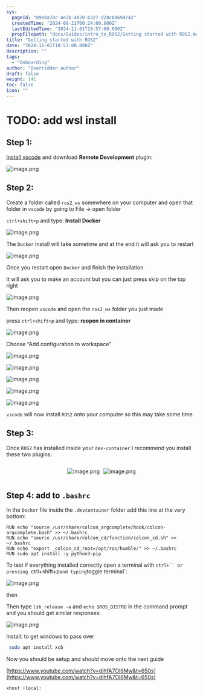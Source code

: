 ```yaml
---
sys:
  pageId: "89e0a78c-4e2b-4070-b327-d28cb0694742"
  createdTime: "2024-08-21T00:24:00.000Z"
  lastEditedTime: "2024-11-01T18:57:00.000Z"
  propFilepath: "docs/Guides/intro_to_ROS2/Getting started with ROS2.md"
title: "Getting started with ROS2"
date: "2024-11-01T18:57:00.000Z"
description: ""
tags:
  - "Onboarding"
author: "Overridden author"
draft: false
weight: 141
toc: false
icon: ""
---
```


# TODO: add wsl install

## Step 1:

[Install vscode](https://code.visualstudio.com/download) and download **Remote Development** plugin:

![image.png](https://prod-files-secure.s3.us-west-2.amazonaws.com/d518164a-d88e-44d1-a4ee-3adb3bd8bce0/efb52993-1881-4a40-b95e-6f020334f022/image.png?X-Amz-Algorithm=AWS4-HMAC-SHA256&X-Amz-Content-Sha256=UNSIGNED-PAYLOAD&X-Amz-Credential=ASIAZI2LB46637YB7H47%2F20250418%2Fus-west-2%2Fs3%2Faws4_request&X-Amz-Date=20250418T100846Z&X-Amz-Expires=3600&X-Amz-Security-Token=IQoJb3JpZ2luX2VjEOn%2F%2F%2F%2F%2F%2F%2F%2F%2F%2FwEaCXVzLXdlc3QtMiJHMEUCIFGBdEjfTjFZ8HSbU43ssj8Xd18i%2B94k90P2TC8JMYZrAiEA5nrohxDcP%2FhSiV5ILSS2plGykQoqtjzC0AWkRbGQPqUq%2FwMIchAAGgw2Mzc0MjMxODM4MDUiDMucOeo4rcESxCYbEyrcAxYl8cmGi%2BA6gs9BgFqn0HzMBrlrq90fVERrAlE6yKQgGvG9jETQh6mNwsONV2u0YVHWrQHwcZUwQ%2Fi8tSMypGLPEi3MB1f2icMPg%2BMlhs8SwApsgCtw%2BA2HRlxmcKoE3PigBGR1wzZEnRmSCzIVS%2FF2%2FQvYUSbBQP7Io52T9rPm%2BSyivCA03PmswmukzX1wbHZxBsXdfc9c7oZBK736Lw%2B%2FC1Fg8mPmp1G5YkvUuBBfWhCBeBrXdUOWR4KpnViBLhWWCzTQuBz3VLUo8exBdRLX5wG4Ct6Ygyul9AH%2FAhw67uNBRMANu8XqamXCHEUWFai13BiswX%2B5SIErRSiVpbZDJmdWl7wDa4SyQYhIiNtyAtv93kDbFn4SOttIV5s4l1lUD70C0SeOQo4ShxnpzAKc5sPvQ91Z1a2%2Bm33P79tPEhK2cCdD%2BqtwA%2BpmNyRGmmHdKWqhWQnwCiaLdtOPiFIWrOSvwwuu1n2yOG7fOxia%2F65uo919JS0%2B38g8y7ZTlyYYWnh%2B1Q0%2BG0Q%2BaUO%2BeC5ACCLBy%2FMRoubtDtBfIZ5P3OkauQmzoKDthhs1H5%2BAdIbQe42RTQZ0LFcjLn82GbV%2Bcy5eFVfTUK7%2B31Ku%2BgXjO%2FC2GfRWcYUBkC8XMIutiMAGOqUB1FQxHD35kJFvSjlrp1lcfyRZt0lReaG04By27EonH5XfEhiEdriTxSbWzMEok7FpQ08s2FWebCfMnkWPzmrXOmVlaIVz51M9dhaJsiJGG0ANveqqbPw3a3nLO7gXeJVFFdamoFHcFg5z55XneKKB5ZIY35s6UmoLO0xeOF1WZT18qBES%2Bmh20QBph0qXeM%2BBL6oZamaaOyVIKYjoaDUzFqSydK9N&X-Amz-Signature=98dd11335ca11cda48819d96fac67cdcc5d6151c053acd9026cf9c07f90a50ae&X-Amz-SignedHeaders=host&x-id=GetObject)

## Step 2:

Create a folder called `ros2_ws` somewhere on your computer and open that folder in `vscode` by going to File → open folder 

`ctrl+shift+p` and type: **Install Docker**

![image.png](https://prod-files-secure.s3.us-west-2.amazonaws.com/d518164a-d88e-44d1-a4ee-3adb3bd8bce0/2269dc0e-1cd5-47ff-bceb-c04ad9b2eab0/image.png?X-Amz-Algorithm=AWS4-HMAC-SHA256&X-Amz-Content-Sha256=UNSIGNED-PAYLOAD&X-Amz-Credential=ASIAZI2LB46637YB7H47%2F20250418%2Fus-west-2%2Fs3%2Faws4_request&X-Amz-Date=20250418T100846Z&X-Amz-Expires=3600&X-Amz-Security-Token=IQoJb3JpZ2luX2VjEOn%2F%2F%2F%2F%2F%2F%2F%2F%2F%2FwEaCXVzLXdlc3QtMiJHMEUCIFGBdEjfTjFZ8HSbU43ssj8Xd18i%2B94k90P2TC8JMYZrAiEA5nrohxDcP%2FhSiV5ILSS2plGykQoqtjzC0AWkRbGQPqUq%2FwMIchAAGgw2Mzc0MjMxODM4MDUiDMucOeo4rcESxCYbEyrcAxYl8cmGi%2BA6gs9BgFqn0HzMBrlrq90fVERrAlE6yKQgGvG9jETQh6mNwsONV2u0YVHWrQHwcZUwQ%2Fi8tSMypGLPEi3MB1f2icMPg%2BMlhs8SwApsgCtw%2BA2HRlxmcKoE3PigBGR1wzZEnRmSCzIVS%2FF2%2FQvYUSbBQP7Io52T9rPm%2BSyivCA03PmswmukzX1wbHZxBsXdfc9c7oZBK736Lw%2B%2FC1Fg8mPmp1G5YkvUuBBfWhCBeBrXdUOWR4KpnViBLhWWCzTQuBz3VLUo8exBdRLX5wG4Ct6Ygyul9AH%2FAhw67uNBRMANu8XqamXCHEUWFai13BiswX%2B5SIErRSiVpbZDJmdWl7wDa4SyQYhIiNtyAtv93kDbFn4SOttIV5s4l1lUD70C0SeOQo4ShxnpzAKc5sPvQ91Z1a2%2Bm33P79tPEhK2cCdD%2BqtwA%2BpmNyRGmmHdKWqhWQnwCiaLdtOPiFIWrOSvwwuu1n2yOG7fOxia%2F65uo919JS0%2B38g8y7ZTlyYYWnh%2B1Q0%2BG0Q%2BaUO%2BeC5ACCLBy%2FMRoubtDtBfIZ5P3OkauQmzoKDthhs1H5%2BAdIbQe42RTQZ0LFcjLn82GbV%2Bcy5eFVfTUK7%2B31Ku%2BgXjO%2FC2GfRWcYUBkC8XMIutiMAGOqUB1FQxHD35kJFvSjlrp1lcfyRZt0lReaG04By27EonH5XfEhiEdriTxSbWzMEok7FpQ08s2FWebCfMnkWPzmrXOmVlaIVz51M9dhaJsiJGG0ANveqqbPw3a3nLO7gXeJVFFdamoFHcFg5z55XneKKB5ZIY35s6UmoLO0xeOF1WZT18qBES%2Bmh20QBph0qXeM%2BBL6oZamaaOyVIKYjoaDUzFqSydK9N&X-Amz-Signature=7e79bda0f42a587c4bb7ef5d2dcf837911e0be28d1696aeb6a91588f89335ce2&X-Amz-SignedHeaders=host&x-id=GetObject)

The `Docker` install will take sometime and at the end it will ask you to restart

![image.png](https://prod-files-secure.s3.us-west-2.amazonaws.com/d518164a-d88e-44d1-a4ee-3adb3bd8bce0/ed233f78-be33-4b1f-b89c-9c346c0e961e/image.png?X-Amz-Algorithm=AWS4-HMAC-SHA256&X-Amz-Content-Sha256=UNSIGNED-PAYLOAD&X-Amz-Credential=ASIAZI2LB46637YB7H47%2F20250418%2Fus-west-2%2Fs3%2Faws4_request&X-Amz-Date=20250418T100846Z&X-Amz-Expires=3600&X-Amz-Security-Token=IQoJb3JpZ2luX2VjEOn%2F%2F%2F%2F%2F%2F%2F%2F%2F%2FwEaCXVzLXdlc3QtMiJHMEUCIFGBdEjfTjFZ8HSbU43ssj8Xd18i%2B94k90P2TC8JMYZrAiEA5nrohxDcP%2FhSiV5ILSS2plGykQoqtjzC0AWkRbGQPqUq%2FwMIchAAGgw2Mzc0MjMxODM4MDUiDMucOeo4rcESxCYbEyrcAxYl8cmGi%2BA6gs9BgFqn0HzMBrlrq90fVERrAlE6yKQgGvG9jETQh6mNwsONV2u0YVHWrQHwcZUwQ%2Fi8tSMypGLPEi3MB1f2icMPg%2BMlhs8SwApsgCtw%2BA2HRlxmcKoE3PigBGR1wzZEnRmSCzIVS%2FF2%2FQvYUSbBQP7Io52T9rPm%2BSyivCA03PmswmukzX1wbHZxBsXdfc9c7oZBK736Lw%2B%2FC1Fg8mPmp1G5YkvUuBBfWhCBeBrXdUOWR4KpnViBLhWWCzTQuBz3VLUo8exBdRLX5wG4Ct6Ygyul9AH%2FAhw67uNBRMANu8XqamXCHEUWFai13BiswX%2B5SIErRSiVpbZDJmdWl7wDa4SyQYhIiNtyAtv93kDbFn4SOttIV5s4l1lUD70C0SeOQo4ShxnpzAKc5sPvQ91Z1a2%2Bm33P79tPEhK2cCdD%2BqtwA%2BpmNyRGmmHdKWqhWQnwCiaLdtOPiFIWrOSvwwuu1n2yOG7fOxia%2F65uo919JS0%2B38g8y7ZTlyYYWnh%2B1Q0%2BG0Q%2BaUO%2BeC5ACCLBy%2FMRoubtDtBfIZ5P3OkauQmzoKDthhs1H5%2BAdIbQe42RTQZ0LFcjLn82GbV%2Bcy5eFVfTUK7%2B31Ku%2BgXjO%2FC2GfRWcYUBkC8XMIutiMAGOqUB1FQxHD35kJFvSjlrp1lcfyRZt0lReaG04By27EonH5XfEhiEdriTxSbWzMEok7FpQ08s2FWebCfMnkWPzmrXOmVlaIVz51M9dhaJsiJGG0ANveqqbPw3a3nLO7gXeJVFFdamoFHcFg5z55XneKKB5ZIY35s6UmoLO0xeOF1WZT18qBES%2Bmh20QBph0qXeM%2BBL6oZamaaOyVIKYjoaDUzFqSydK9N&X-Amz-Signature=9d858296f245ff93fffaf40027ffba3eca621f87765b3720f7e3ceeb15d2e5ca&X-Amz-SignedHeaders=host&x-id=GetObject)

Once you restart open `Docker` and finish the installation

It will ask you to make an account but you can just press skip on the top right

![image.png](https://prod-files-secure.s3.us-west-2.amazonaws.com/d518164a-d88e-44d1-a4ee-3adb3bd8bce0/21010ad9-1659-4fd9-9f59-9932a09b2a3d/image.png?X-Amz-Algorithm=AWS4-HMAC-SHA256&X-Amz-Content-Sha256=UNSIGNED-PAYLOAD&X-Amz-Credential=ASIAZI2LB46637YB7H47%2F20250418%2Fus-west-2%2Fs3%2Faws4_request&X-Amz-Date=20250418T100846Z&X-Amz-Expires=3600&X-Amz-Security-Token=IQoJb3JpZ2luX2VjEOn%2F%2F%2F%2F%2F%2F%2F%2F%2F%2FwEaCXVzLXdlc3QtMiJHMEUCIFGBdEjfTjFZ8HSbU43ssj8Xd18i%2B94k90P2TC8JMYZrAiEA5nrohxDcP%2FhSiV5ILSS2plGykQoqtjzC0AWkRbGQPqUq%2FwMIchAAGgw2Mzc0MjMxODM4MDUiDMucOeo4rcESxCYbEyrcAxYl8cmGi%2BA6gs9BgFqn0HzMBrlrq90fVERrAlE6yKQgGvG9jETQh6mNwsONV2u0YVHWrQHwcZUwQ%2Fi8tSMypGLPEi3MB1f2icMPg%2BMlhs8SwApsgCtw%2BA2HRlxmcKoE3PigBGR1wzZEnRmSCzIVS%2FF2%2FQvYUSbBQP7Io52T9rPm%2BSyivCA03PmswmukzX1wbHZxBsXdfc9c7oZBK736Lw%2B%2FC1Fg8mPmp1G5YkvUuBBfWhCBeBrXdUOWR4KpnViBLhWWCzTQuBz3VLUo8exBdRLX5wG4Ct6Ygyul9AH%2FAhw67uNBRMANu8XqamXCHEUWFai13BiswX%2B5SIErRSiVpbZDJmdWl7wDa4SyQYhIiNtyAtv93kDbFn4SOttIV5s4l1lUD70C0SeOQo4ShxnpzAKc5sPvQ91Z1a2%2Bm33P79tPEhK2cCdD%2BqtwA%2BpmNyRGmmHdKWqhWQnwCiaLdtOPiFIWrOSvwwuu1n2yOG7fOxia%2F65uo919JS0%2B38g8y7ZTlyYYWnh%2B1Q0%2BG0Q%2BaUO%2BeC5ACCLBy%2FMRoubtDtBfIZ5P3OkauQmzoKDthhs1H5%2BAdIbQe42RTQZ0LFcjLn82GbV%2Bcy5eFVfTUK7%2B31Ku%2BgXjO%2FC2GfRWcYUBkC8XMIutiMAGOqUB1FQxHD35kJFvSjlrp1lcfyRZt0lReaG04By27EonH5XfEhiEdriTxSbWzMEok7FpQ08s2FWebCfMnkWPzmrXOmVlaIVz51M9dhaJsiJGG0ANveqqbPw3a3nLO7gXeJVFFdamoFHcFg5z55XneKKB5ZIY35s6UmoLO0xeOF1WZT18qBES%2Bmh20QBph0qXeM%2BBL6oZamaaOyVIKYjoaDUzFqSydK9N&X-Amz-Signature=8e684e45034c8fc2537652e824945eb9a6634ac677af69af6bcc0af755439a36&X-Amz-SignedHeaders=host&x-id=GetObject)

Then reopen `vscode` and open the `ros2_ws` folder you just made

press `ctrl+shift+p` and type: **reopen in container**

![image.png](https://prod-files-secure.s3.us-west-2.amazonaws.com/d518164a-d88e-44d1-a4ee-3adb3bd8bce0/4e93b8c2-41ad-488c-8095-c74205196118/image.png?X-Amz-Algorithm=AWS4-HMAC-SHA256&X-Amz-Content-Sha256=UNSIGNED-PAYLOAD&X-Amz-Credential=ASIAZI2LB46637YB7H47%2F20250418%2Fus-west-2%2Fs3%2Faws4_request&X-Amz-Date=20250418T100846Z&X-Amz-Expires=3600&X-Amz-Security-Token=IQoJb3JpZ2luX2VjEOn%2F%2F%2F%2F%2F%2F%2F%2F%2F%2FwEaCXVzLXdlc3QtMiJHMEUCIFGBdEjfTjFZ8HSbU43ssj8Xd18i%2B94k90P2TC8JMYZrAiEA5nrohxDcP%2FhSiV5ILSS2plGykQoqtjzC0AWkRbGQPqUq%2FwMIchAAGgw2Mzc0MjMxODM4MDUiDMucOeo4rcESxCYbEyrcAxYl8cmGi%2BA6gs9BgFqn0HzMBrlrq90fVERrAlE6yKQgGvG9jETQh6mNwsONV2u0YVHWrQHwcZUwQ%2Fi8tSMypGLPEi3MB1f2icMPg%2BMlhs8SwApsgCtw%2BA2HRlxmcKoE3PigBGR1wzZEnRmSCzIVS%2FF2%2FQvYUSbBQP7Io52T9rPm%2BSyivCA03PmswmukzX1wbHZxBsXdfc9c7oZBK736Lw%2B%2FC1Fg8mPmp1G5YkvUuBBfWhCBeBrXdUOWR4KpnViBLhWWCzTQuBz3VLUo8exBdRLX5wG4Ct6Ygyul9AH%2FAhw67uNBRMANu8XqamXCHEUWFai13BiswX%2B5SIErRSiVpbZDJmdWl7wDa4SyQYhIiNtyAtv93kDbFn4SOttIV5s4l1lUD70C0SeOQo4ShxnpzAKc5sPvQ91Z1a2%2Bm33P79tPEhK2cCdD%2BqtwA%2BpmNyRGmmHdKWqhWQnwCiaLdtOPiFIWrOSvwwuu1n2yOG7fOxia%2F65uo919JS0%2B38g8y7ZTlyYYWnh%2B1Q0%2BG0Q%2BaUO%2BeC5ACCLBy%2FMRoubtDtBfIZ5P3OkauQmzoKDthhs1H5%2BAdIbQe42RTQZ0LFcjLn82GbV%2Bcy5eFVfTUK7%2B31Ku%2BgXjO%2FC2GfRWcYUBkC8XMIutiMAGOqUB1FQxHD35kJFvSjlrp1lcfyRZt0lReaG04By27EonH5XfEhiEdriTxSbWzMEok7FpQ08s2FWebCfMnkWPzmrXOmVlaIVz51M9dhaJsiJGG0ANveqqbPw3a3nLO7gXeJVFFdamoFHcFg5z55XneKKB5ZIY35s6UmoLO0xeOF1WZT18qBES%2Bmh20QBph0qXeM%2BBL6oZamaaOyVIKYjoaDUzFqSydK9N&X-Amz-Signature=fc3558533771de815e59fbfd306915e20ca88999c6e5687bfd803da718d1fdd8&X-Amz-SignedHeaders=host&x-id=GetObject)

Choose “Add configuration to workspace”

![image.png](https://prod-files-secure.s3.us-west-2.amazonaws.com/d518164a-d88e-44d1-a4ee-3adb3bd8bce0/9560b282-5060-4989-ba37-97e7b2c22476/image.png?X-Amz-Algorithm=AWS4-HMAC-SHA256&X-Amz-Content-Sha256=UNSIGNED-PAYLOAD&X-Amz-Credential=ASIAZI2LB46637YB7H47%2F20250418%2Fus-west-2%2Fs3%2Faws4_request&X-Amz-Date=20250418T100846Z&X-Amz-Expires=3600&X-Amz-Security-Token=IQoJb3JpZ2luX2VjEOn%2F%2F%2F%2F%2F%2F%2F%2F%2F%2FwEaCXVzLXdlc3QtMiJHMEUCIFGBdEjfTjFZ8HSbU43ssj8Xd18i%2B94k90P2TC8JMYZrAiEA5nrohxDcP%2FhSiV5ILSS2plGykQoqtjzC0AWkRbGQPqUq%2FwMIchAAGgw2Mzc0MjMxODM4MDUiDMucOeo4rcESxCYbEyrcAxYl8cmGi%2BA6gs9BgFqn0HzMBrlrq90fVERrAlE6yKQgGvG9jETQh6mNwsONV2u0YVHWrQHwcZUwQ%2Fi8tSMypGLPEi3MB1f2icMPg%2BMlhs8SwApsgCtw%2BA2HRlxmcKoE3PigBGR1wzZEnRmSCzIVS%2FF2%2FQvYUSbBQP7Io52T9rPm%2BSyivCA03PmswmukzX1wbHZxBsXdfc9c7oZBK736Lw%2B%2FC1Fg8mPmp1G5YkvUuBBfWhCBeBrXdUOWR4KpnViBLhWWCzTQuBz3VLUo8exBdRLX5wG4Ct6Ygyul9AH%2FAhw67uNBRMANu8XqamXCHEUWFai13BiswX%2B5SIErRSiVpbZDJmdWl7wDa4SyQYhIiNtyAtv93kDbFn4SOttIV5s4l1lUD70C0SeOQo4ShxnpzAKc5sPvQ91Z1a2%2Bm33P79tPEhK2cCdD%2BqtwA%2BpmNyRGmmHdKWqhWQnwCiaLdtOPiFIWrOSvwwuu1n2yOG7fOxia%2F65uo919JS0%2B38g8y7ZTlyYYWnh%2B1Q0%2BG0Q%2BaUO%2BeC5ACCLBy%2FMRoubtDtBfIZ5P3OkauQmzoKDthhs1H5%2BAdIbQe42RTQZ0LFcjLn82GbV%2Bcy5eFVfTUK7%2B31Ku%2BgXjO%2FC2GfRWcYUBkC8XMIutiMAGOqUB1FQxHD35kJFvSjlrp1lcfyRZt0lReaG04By27EonH5XfEhiEdriTxSbWzMEok7FpQ08s2FWebCfMnkWPzmrXOmVlaIVz51M9dhaJsiJGG0ANveqqbPw3a3nLO7gXeJVFFdamoFHcFg5z55XneKKB5ZIY35s6UmoLO0xeOF1WZT18qBES%2Bmh20QBph0qXeM%2BBL6oZamaaOyVIKYjoaDUzFqSydK9N&X-Amz-Signature=7168033e9742c68e0f14a192991a9879e4d126e4931cd30961a12af7492811f0&X-Amz-SignedHeaders=host&x-id=GetObject)

![image.png](https://prod-files-secure.s3.us-west-2.amazonaws.com/d518164a-d88e-44d1-a4ee-3adb3bd8bce0/2ee63f81-886b-48e8-a553-dc6e5eac99e4/image.png?X-Amz-Algorithm=AWS4-HMAC-SHA256&X-Amz-Content-Sha256=UNSIGNED-PAYLOAD&X-Amz-Credential=ASIAZI2LB46637YB7H47%2F20250418%2Fus-west-2%2Fs3%2Faws4_request&X-Amz-Date=20250418T100846Z&X-Amz-Expires=3600&X-Amz-Security-Token=IQoJb3JpZ2luX2VjEOn%2F%2F%2F%2F%2F%2F%2F%2F%2F%2FwEaCXVzLXdlc3QtMiJHMEUCIFGBdEjfTjFZ8HSbU43ssj8Xd18i%2B94k90P2TC8JMYZrAiEA5nrohxDcP%2FhSiV5ILSS2plGykQoqtjzC0AWkRbGQPqUq%2FwMIchAAGgw2Mzc0MjMxODM4MDUiDMucOeo4rcESxCYbEyrcAxYl8cmGi%2BA6gs9BgFqn0HzMBrlrq90fVERrAlE6yKQgGvG9jETQh6mNwsONV2u0YVHWrQHwcZUwQ%2Fi8tSMypGLPEi3MB1f2icMPg%2BMlhs8SwApsgCtw%2BA2HRlxmcKoE3PigBGR1wzZEnRmSCzIVS%2FF2%2FQvYUSbBQP7Io52T9rPm%2BSyivCA03PmswmukzX1wbHZxBsXdfc9c7oZBK736Lw%2B%2FC1Fg8mPmp1G5YkvUuBBfWhCBeBrXdUOWR4KpnViBLhWWCzTQuBz3VLUo8exBdRLX5wG4Ct6Ygyul9AH%2FAhw67uNBRMANu8XqamXCHEUWFai13BiswX%2B5SIErRSiVpbZDJmdWl7wDa4SyQYhIiNtyAtv93kDbFn4SOttIV5s4l1lUD70C0SeOQo4ShxnpzAKc5sPvQ91Z1a2%2Bm33P79tPEhK2cCdD%2BqtwA%2BpmNyRGmmHdKWqhWQnwCiaLdtOPiFIWrOSvwwuu1n2yOG7fOxia%2F65uo919JS0%2B38g8y7ZTlyYYWnh%2B1Q0%2BG0Q%2BaUO%2BeC5ACCLBy%2FMRoubtDtBfIZ5P3OkauQmzoKDthhs1H5%2BAdIbQe42RTQZ0LFcjLn82GbV%2Bcy5eFVfTUK7%2B31Ku%2BgXjO%2FC2GfRWcYUBkC8XMIutiMAGOqUB1FQxHD35kJFvSjlrp1lcfyRZt0lReaG04By27EonH5XfEhiEdriTxSbWzMEok7FpQ08s2FWebCfMnkWPzmrXOmVlaIVz51M9dhaJsiJGG0ANveqqbPw3a3nLO7gXeJVFFdamoFHcFg5z55XneKKB5ZIY35s6UmoLO0xeOF1WZT18qBES%2Bmh20QBph0qXeM%2BBL6oZamaaOyVIKYjoaDUzFqSydK9N&X-Amz-Signature=564306e1529084b539559bb87e67c8617dcd2115c9ff07cd8f23020dd8324d65&X-Amz-SignedHeaders=host&x-id=GetObject)

![image.png](https://prod-files-secure.s3.us-west-2.amazonaws.com/d518164a-d88e-44d1-a4ee-3adb3bd8bce0/ae1580b2-b048-407e-aed9-b584224a7a04/image.png?X-Amz-Algorithm=AWS4-HMAC-SHA256&X-Amz-Content-Sha256=UNSIGNED-PAYLOAD&X-Amz-Credential=ASIAZI2LB46637YB7H47%2F20250418%2Fus-west-2%2Fs3%2Faws4_request&X-Amz-Date=20250418T100846Z&X-Amz-Expires=3600&X-Amz-Security-Token=IQoJb3JpZ2luX2VjEOn%2F%2F%2F%2F%2F%2F%2F%2F%2F%2FwEaCXVzLXdlc3QtMiJHMEUCIFGBdEjfTjFZ8HSbU43ssj8Xd18i%2B94k90P2TC8JMYZrAiEA5nrohxDcP%2FhSiV5ILSS2plGykQoqtjzC0AWkRbGQPqUq%2FwMIchAAGgw2Mzc0MjMxODM4MDUiDMucOeo4rcESxCYbEyrcAxYl8cmGi%2BA6gs9BgFqn0HzMBrlrq90fVERrAlE6yKQgGvG9jETQh6mNwsONV2u0YVHWrQHwcZUwQ%2Fi8tSMypGLPEi3MB1f2icMPg%2BMlhs8SwApsgCtw%2BA2HRlxmcKoE3PigBGR1wzZEnRmSCzIVS%2FF2%2FQvYUSbBQP7Io52T9rPm%2BSyivCA03PmswmukzX1wbHZxBsXdfc9c7oZBK736Lw%2B%2FC1Fg8mPmp1G5YkvUuBBfWhCBeBrXdUOWR4KpnViBLhWWCzTQuBz3VLUo8exBdRLX5wG4Ct6Ygyul9AH%2FAhw67uNBRMANu8XqamXCHEUWFai13BiswX%2B5SIErRSiVpbZDJmdWl7wDa4SyQYhIiNtyAtv93kDbFn4SOttIV5s4l1lUD70C0SeOQo4ShxnpzAKc5sPvQ91Z1a2%2Bm33P79tPEhK2cCdD%2BqtwA%2BpmNyRGmmHdKWqhWQnwCiaLdtOPiFIWrOSvwwuu1n2yOG7fOxia%2F65uo919JS0%2B38g8y7ZTlyYYWnh%2B1Q0%2BG0Q%2BaUO%2BeC5ACCLBy%2FMRoubtDtBfIZ5P3OkauQmzoKDthhs1H5%2BAdIbQe42RTQZ0LFcjLn82GbV%2Bcy5eFVfTUK7%2B31Ku%2BgXjO%2FC2GfRWcYUBkC8XMIutiMAGOqUB1FQxHD35kJFvSjlrp1lcfyRZt0lReaG04By27EonH5XfEhiEdriTxSbWzMEok7FpQ08s2FWebCfMnkWPzmrXOmVlaIVz51M9dhaJsiJGG0ANveqqbPw3a3nLO7gXeJVFFdamoFHcFg5z55XneKKB5ZIY35s6UmoLO0xeOF1WZT18qBES%2Bmh20QBph0qXeM%2BBL6oZamaaOyVIKYjoaDUzFqSydK9N&X-Amz-Signature=99537e3888775b8bd2a7fa8441ae471d02f346f807d360f9a2afdc0b9b02e90e&X-Amz-SignedHeaders=host&x-id=GetObject)

![image.png](https://prod-files-secure.s3.us-west-2.amazonaws.com/d518164a-d88e-44d1-a4ee-3adb3bd8bce0/53255b28-f75e-430f-b9e3-c0ac8577e42b/image.png?X-Amz-Algorithm=AWS4-HMAC-SHA256&X-Amz-Content-Sha256=UNSIGNED-PAYLOAD&X-Amz-Credential=ASIAZI2LB46637YB7H47%2F20250418%2Fus-west-2%2Fs3%2Faws4_request&X-Amz-Date=20250418T100846Z&X-Amz-Expires=3600&X-Amz-Security-Token=IQoJb3JpZ2luX2VjEOn%2F%2F%2F%2F%2F%2F%2F%2F%2F%2FwEaCXVzLXdlc3QtMiJHMEUCIFGBdEjfTjFZ8HSbU43ssj8Xd18i%2B94k90P2TC8JMYZrAiEA5nrohxDcP%2FhSiV5ILSS2plGykQoqtjzC0AWkRbGQPqUq%2FwMIchAAGgw2Mzc0MjMxODM4MDUiDMucOeo4rcESxCYbEyrcAxYl8cmGi%2BA6gs9BgFqn0HzMBrlrq90fVERrAlE6yKQgGvG9jETQh6mNwsONV2u0YVHWrQHwcZUwQ%2Fi8tSMypGLPEi3MB1f2icMPg%2BMlhs8SwApsgCtw%2BA2HRlxmcKoE3PigBGR1wzZEnRmSCzIVS%2FF2%2FQvYUSbBQP7Io52T9rPm%2BSyivCA03PmswmukzX1wbHZxBsXdfc9c7oZBK736Lw%2B%2FC1Fg8mPmp1G5YkvUuBBfWhCBeBrXdUOWR4KpnViBLhWWCzTQuBz3VLUo8exBdRLX5wG4Ct6Ygyul9AH%2FAhw67uNBRMANu8XqamXCHEUWFai13BiswX%2B5SIErRSiVpbZDJmdWl7wDa4SyQYhIiNtyAtv93kDbFn4SOttIV5s4l1lUD70C0SeOQo4ShxnpzAKc5sPvQ91Z1a2%2Bm33P79tPEhK2cCdD%2BqtwA%2BpmNyRGmmHdKWqhWQnwCiaLdtOPiFIWrOSvwwuu1n2yOG7fOxia%2F65uo919JS0%2B38g8y7ZTlyYYWnh%2B1Q0%2BG0Q%2BaUO%2BeC5ACCLBy%2FMRoubtDtBfIZ5P3OkauQmzoKDthhs1H5%2BAdIbQe42RTQZ0LFcjLn82GbV%2Bcy5eFVfTUK7%2B31Ku%2BgXjO%2FC2GfRWcYUBkC8XMIutiMAGOqUB1FQxHD35kJFvSjlrp1lcfyRZt0lReaG04By27EonH5XfEhiEdriTxSbWzMEok7FpQ08s2FWebCfMnkWPzmrXOmVlaIVz51M9dhaJsiJGG0ANveqqbPw3a3nLO7gXeJVFFdamoFHcFg5z55XneKKB5ZIY35s6UmoLO0xeOF1WZT18qBES%2Bmh20QBph0qXeM%2BBL6oZamaaOyVIKYjoaDUzFqSydK9N&X-Amz-Signature=7f73a54f39486c9dad73b67dce12d472fe04a9a209cbfae140a25eee66146bb0&X-Amz-SignedHeaders=host&x-id=GetObject)

![image.png](https://prod-files-secure.s3.us-west-2.amazonaws.com/d518164a-d88e-44d1-a4ee-3adb3bd8bce0/7c562767-5af9-4ffb-97d1-327bcdf4ee00/image.png?X-Amz-Algorithm=AWS4-HMAC-SHA256&X-Amz-Content-Sha256=UNSIGNED-PAYLOAD&X-Amz-Credential=ASIAZI2LB46637YB7H47%2F20250418%2Fus-west-2%2Fs3%2Faws4_request&X-Amz-Date=20250418T100846Z&X-Amz-Expires=3600&X-Amz-Security-Token=IQoJb3JpZ2luX2VjEOn%2F%2F%2F%2F%2F%2F%2F%2F%2F%2FwEaCXVzLXdlc3QtMiJHMEUCIFGBdEjfTjFZ8HSbU43ssj8Xd18i%2B94k90P2TC8JMYZrAiEA5nrohxDcP%2FhSiV5ILSS2plGykQoqtjzC0AWkRbGQPqUq%2FwMIchAAGgw2Mzc0MjMxODM4MDUiDMucOeo4rcESxCYbEyrcAxYl8cmGi%2BA6gs9BgFqn0HzMBrlrq90fVERrAlE6yKQgGvG9jETQh6mNwsONV2u0YVHWrQHwcZUwQ%2Fi8tSMypGLPEi3MB1f2icMPg%2BMlhs8SwApsgCtw%2BA2HRlxmcKoE3PigBGR1wzZEnRmSCzIVS%2FF2%2FQvYUSbBQP7Io52T9rPm%2BSyivCA03PmswmukzX1wbHZxBsXdfc9c7oZBK736Lw%2B%2FC1Fg8mPmp1G5YkvUuBBfWhCBeBrXdUOWR4KpnViBLhWWCzTQuBz3VLUo8exBdRLX5wG4Ct6Ygyul9AH%2FAhw67uNBRMANu8XqamXCHEUWFai13BiswX%2B5SIErRSiVpbZDJmdWl7wDa4SyQYhIiNtyAtv93kDbFn4SOttIV5s4l1lUD70C0SeOQo4ShxnpzAKc5sPvQ91Z1a2%2Bm33P79tPEhK2cCdD%2BqtwA%2BpmNyRGmmHdKWqhWQnwCiaLdtOPiFIWrOSvwwuu1n2yOG7fOxia%2F65uo919JS0%2B38g8y7ZTlyYYWnh%2B1Q0%2BG0Q%2BaUO%2BeC5ACCLBy%2FMRoubtDtBfIZ5P3OkauQmzoKDthhs1H5%2BAdIbQe42RTQZ0LFcjLn82GbV%2Bcy5eFVfTUK7%2B31Ku%2BgXjO%2FC2GfRWcYUBkC8XMIutiMAGOqUB1FQxHD35kJFvSjlrp1lcfyRZt0lReaG04By27EonH5XfEhiEdriTxSbWzMEok7FpQ08s2FWebCfMnkWPzmrXOmVlaIVz51M9dhaJsiJGG0ANveqqbPw3a3nLO7gXeJVFFdamoFHcFg5z55XneKKB5ZIY35s6UmoLO0xeOF1WZT18qBES%2Bmh20QBph0qXeM%2BBL6oZamaaOyVIKYjoaDUzFqSydK9N&X-Amz-Signature=35d718f94821398a2054c809e347d233f7cd81c2f243190290f1d0b819220e9f&X-Amz-SignedHeaders=host&x-id=GetObject)

`vscode` will now install `ROS2` onto your computer so this may take some time.

## Step 3:

Once `ROS2` has installed inside your `dev-container` I recommend you install these two plugins:

<div style="display: flex;flex-direction: row; column-gap:10px; max-width: 630px;justify-content: center;">
<div>

![image.png](https://prod-files-secure.s3.us-west-2.amazonaws.com/d518164a-d88e-44d1-a4ee-3adb3bd8bce0/3fc3d550-5a54-4ba1-ba6b-faa01cdb7369/image.png?X-Amz-Algorithm=AWS4-HMAC-SHA256&X-Amz-Content-Sha256=UNSIGNED-PAYLOAD&X-Amz-Credential=ASIAZI2LB466TEGLCURI%2F20250418%2Fus-west-2%2Fs3%2Faws4_request&X-Amz-Date=20250418T100851Z&X-Amz-Expires=3600&X-Amz-Security-Token=IQoJb3JpZ2luX2VjEOn%2F%2F%2F%2F%2F%2F%2F%2F%2F%2FwEaCXVzLXdlc3QtMiJHMEUCIQC%2BY%2FqQ4cqVpKh2uHN%2FANsnpY0qYyUdoVPhMVGduwInEgIgI8iaATwokeHxOYqAnrilo3mgcHoDM4re9QKiP3UPKXMq%2FwMIchAAGgw2Mzc0MjMxODM4MDUiDLdE%2FOjyJq5ZJ3SSXircA45l8z6D0%2F%2BNTuULJMwibcCIiRnUA8t3%2BrTNzxjVTL3cOjXySMvsfgjGcu7Hjk1pvguv1WNcaeho1rapP%2F4Dsf8BwItVGCDJjgOCmaDQ31vLWxm%2BNxIXYFk2nIKKy0QlF00iQayZWU1s%2FZeClvF%2BnCBcNHS2ux4p1Lyl9CeGqh0j%2BH4cH%2BKvzybEDAJ0uRpN7Ig%2F8hd9heKRMQFFxKG0oZw3xbi5AgE1qGu8yWpZdrqXBOIrOxnqa2WHXDmqbpV%2FqNFEVuTOxY3TiOoAcxbDz8XUXKVMRf94n8gTjNjt4SV40t%2Bga1auIEjQ%2FVM%2BQFh9FZQDgBcTBZkjFEpjmEeNMgvdHbaBboyG5SsZdexD7lUU0m7Z0R%2BBaCAxm93u7uoETEqfdb6OTsWG%2Bo6G5m1SBbxWeaRVWnrhviar9VzQ0UMiOlyL4728LMJYgDd7ECl%2B5bChcwBLP5AcJ0pH2p58XX5vEk%2FQ4x5dPrynPuVjynP08J%2BM%2BuSjARxuJy7u72%2FzSHBaUjjodl9n2crdbOGHJoP%2F6qIsQZkHFqLUIV821CBzVvWM7JMnoddgecGygQi8XLWDJLvn%2B%2Fy6knq2lb5mdwnhTmtbjKcs38eTwnjWl5esdBBgaGZYx%2BUwvljWMO6siMAGOqUBC4%2FnA6Qr41wjKDuKpKX288sFVre7XCDK1lOKghnJgUq%2BWgPd8Mnz99oEljsE6On%2F%2FgBSGYb%2Fl3i24SW5SeXPQxzrcppms7MZ0thDRdILK0QaTiZ962255ar0P3BXhwzejGnNUo%2FFf51yfYBj4CTb3VwQxZIX3DVzC2V8M50arjpfBJI6RTNcDqq2VFLT16zM1xCd8YGt6Bgs8%2FQSCQU0BlNA%2BElY&X-Amz-Signature=6fd6a77967942e899381141e9e343bc10c5099c9f83414d48f0f1c7d8b3566a5&X-Amz-SignedHeaders=host&x-id=GetObject)

</div>
<div>

![image.png](https://prod-files-secure.s3.us-west-2.amazonaws.com/d518164a-d88e-44d1-a4ee-3adb3bd8bce0/d994cc66-13c2-4093-a5a3-f84cf4601a82/image.png?X-Amz-Algorithm=AWS4-HMAC-SHA256&X-Amz-Content-Sha256=UNSIGNED-PAYLOAD&X-Amz-Credential=ASIAZI2LB4663CNHQBER%2F20250418%2Fus-west-2%2Fs3%2Faws4_request&X-Amz-Date=20250418T100854Z&X-Amz-Expires=3600&X-Amz-Security-Token=IQoJb3JpZ2luX2VjEOn%2F%2F%2F%2F%2F%2F%2F%2F%2F%2FwEaCXVzLXdlc3QtMiJGMEQCIEqMMW1392mw7VhbHhNxd6anZ7Mwltx9VHYjEAi0xkLUAiAF6Onoqw2gxWiWFEBMp551KDbtRamL%2FKOs4fCr9Us%2BVSr%2FAwhyEAAaDDYzNzQyMzE4MzgwNSIMslGC3uvzvo%2Fn7nZQKtwDmDBKs4kFJga2rfMNWh%2BnPHLtnRurmUNITQKM3eRI5rKhnHbdkgp1OZPnrm03fyarfTsT4fzPlEq6Pt7h7SUSBoy66bGqdDYdq0ssSXM%2F31rU8ZRIcOBbNyuzJ%2FZjKIvOYfqhJRu7X4j3JggkhdRkOoYt97c4qCaD%2Bw2RGxYH0sp9n0puBF7kTMyCv0Z1%2FdyjJ8XugwP%2F2DzGG71xjHq7oNqrMNCbKKq8wqMJ5MqwJjmkFhtt8PZZCsaUL%2B8rMySIPKEcQMXhrGq%2FjmR6mxOAXY9UgLkcrw5PZG%2FCKPPYoiv6t5%2FYpDc47lWe7XtYOOGEgJ1VWDxopJeUmD%2F0Fu3sqntXBdSiafzhOzHHrFjdU2pJlmTmbFOuEGwNGb4UqAh%2BoqmMJLmSoFUnp4mZ0sP8ZqEVz953u%2B6JDVDihnZhvruLCHXkpZNwdMxUThxLViYnkfoTXekMj%2Badwfyl0o4hAYE32WWzHVEpsTwnXElQpoVqt6J3%2BCr9KVTqWglxq0sfb1c1kWqMYMO4vDuK%2BAaMMCoD1eQQeCUUOJ0%2BOODACKKPOabVIKWuWFtg7hnl3Eui0FJlVi3QO0BDMUWRLhGEWRbENlLbTYaH6nbWM7R64tnhpqeSGx2FIMss1Hgw6qyIwAY6pgE%2FDLvfIu3azb3coQ2SekaXz%2F4Tt9LuwQ%2BFTDl28lt0pTvY5bCOGQbcfPqqbmrtvofhbQ39vz8IOy523fzEGhM0403n835E7aYyoQt352zlev4zPYCIgX34DlhqIx8xIXZOg1dxdeSxusdD41Kt5hUX9ucKIrx3jOCFJdYmEmQ4mVqw5whbfAd%2Fxq25Xw%2FiCKqhM5%2FX%2B%2FqtOZhGDYnNzmltVw2vwUon&X-Amz-Signature=2ef219ed6caa2f577806959498c9a423fd6bbb71b2ade9aa0ae694d78061eb9c&X-Amz-SignedHeaders=host&x-id=GetObject)

</div>
</div>

## Step 4: add to `.bashrc`

In the `Docker` file inside the `.devcontainer` folder add this line at the very bottom: 

```docker
RUN echo "source /usr/share/colcon_argcomplete/hook/colcon-argcomplete.bash" >> ~/.bashrc
RUN echo "source /usr/share/colcon_cd/function/colcon_cd.sh" >> ~/.bashrc
RUN echo "export _colcon_cd_root=/opt/ros/humble/" >> ~/.bashrc
RUN sudo apt install -y python3-pip 
```

To test if everything installed correctly open a terminal with `ctrl+`` or pressing `ctrl+shift+p` and typing `toggle terminal`:

![image.png](https://prod-files-secure.s3.us-west-2.amazonaws.com/d518164a-d88e-44d1-a4ee-3adb3bd8bce0/6a4943d8-b04e-4c02-9a58-775f3384d1a5/image.png?X-Amz-Algorithm=AWS4-HMAC-SHA256&X-Amz-Content-Sha256=UNSIGNED-PAYLOAD&X-Amz-Credential=ASIAZI2LB46637YB7H47%2F20250418%2Fus-west-2%2Fs3%2Faws4_request&X-Amz-Date=20250418T100846Z&X-Amz-Expires=3600&X-Amz-Security-Token=IQoJb3JpZ2luX2VjEOn%2F%2F%2F%2F%2F%2F%2F%2F%2F%2FwEaCXVzLXdlc3QtMiJHMEUCIFGBdEjfTjFZ8HSbU43ssj8Xd18i%2B94k90P2TC8JMYZrAiEA5nrohxDcP%2FhSiV5ILSS2plGykQoqtjzC0AWkRbGQPqUq%2FwMIchAAGgw2Mzc0MjMxODM4MDUiDMucOeo4rcESxCYbEyrcAxYl8cmGi%2BA6gs9BgFqn0HzMBrlrq90fVERrAlE6yKQgGvG9jETQh6mNwsONV2u0YVHWrQHwcZUwQ%2Fi8tSMypGLPEi3MB1f2icMPg%2BMlhs8SwApsgCtw%2BA2HRlxmcKoE3PigBGR1wzZEnRmSCzIVS%2FF2%2FQvYUSbBQP7Io52T9rPm%2BSyivCA03PmswmukzX1wbHZxBsXdfc9c7oZBK736Lw%2B%2FC1Fg8mPmp1G5YkvUuBBfWhCBeBrXdUOWR4KpnViBLhWWCzTQuBz3VLUo8exBdRLX5wG4Ct6Ygyul9AH%2FAhw67uNBRMANu8XqamXCHEUWFai13BiswX%2B5SIErRSiVpbZDJmdWl7wDa4SyQYhIiNtyAtv93kDbFn4SOttIV5s4l1lUD70C0SeOQo4ShxnpzAKc5sPvQ91Z1a2%2Bm33P79tPEhK2cCdD%2BqtwA%2BpmNyRGmmHdKWqhWQnwCiaLdtOPiFIWrOSvwwuu1n2yOG7fOxia%2F65uo919JS0%2B38g8y7ZTlyYYWnh%2B1Q0%2BG0Q%2BaUO%2BeC5ACCLBy%2FMRoubtDtBfIZ5P3OkauQmzoKDthhs1H5%2BAdIbQe42RTQZ0LFcjLn82GbV%2Bcy5eFVfTUK7%2B31Ku%2BgXjO%2FC2GfRWcYUBkC8XMIutiMAGOqUB1FQxHD35kJFvSjlrp1lcfyRZt0lReaG04By27EonH5XfEhiEdriTxSbWzMEok7FpQ08s2FWebCfMnkWPzmrXOmVlaIVz51M9dhaJsiJGG0ANveqqbPw3a3nLO7gXeJVFFdamoFHcFg5z55XneKKB5ZIY35s6UmoLO0xeOF1WZT18qBES%2Bmh20QBph0qXeM%2BBL6oZamaaOyVIKYjoaDUzFqSydK9N&X-Amz-Signature=43ae029c2736a72ad0b2dc73e50e774477ea36da3567142a3e44b85e36f883d7&X-Amz-SignedHeaders=host&x-id=GetObject)

then 

Then type `lsb_release -a` and `echo $ROS_DISTRO` in the command prompt and you should get similar responses:

![image.png](https://prod-files-secure.s3.us-west-2.amazonaws.com/d518164a-d88e-44d1-a4ee-3adb3bd8bce0/3e635dec-a805-4e85-8b9e-d000e5b71a4e/image.png?X-Amz-Algorithm=AWS4-HMAC-SHA256&X-Amz-Content-Sha256=UNSIGNED-PAYLOAD&X-Amz-Credential=ASIAZI2LB46637YB7H47%2F20250418%2Fus-west-2%2Fs3%2Faws4_request&X-Amz-Date=20250418T100846Z&X-Amz-Expires=3600&X-Amz-Security-Token=IQoJb3JpZ2luX2VjEOn%2F%2F%2F%2F%2F%2F%2F%2F%2F%2FwEaCXVzLXdlc3QtMiJHMEUCIFGBdEjfTjFZ8HSbU43ssj8Xd18i%2B94k90P2TC8JMYZrAiEA5nrohxDcP%2FhSiV5ILSS2plGykQoqtjzC0AWkRbGQPqUq%2FwMIchAAGgw2Mzc0MjMxODM4MDUiDMucOeo4rcESxCYbEyrcAxYl8cmGi%2BA6gs9BgFqn0HzMBrlrq90fVERrAlE6yKQgGvG9jETQh6mNwsONV2u0YVHWrQHwcZUwQ%2Fi8tSMypGLPEi3MB1f2icMPg%2BMlhs8SwApsgCtw%2BA2HRlxmcKoE3PigBGR1wzZEnRmSCzIVS%2FF2%2FQvYUSbBQP7Io52T9rPm%2BSyivCA03PmswmukzX1wbHZxBsXdfc9c7oZBK736Lw%2B%2FC1Fg8mPmp1G5YkvUuBBfWhCBeBrXdUOWR4KpnViBLhWWCzTQuBz3VLUo8exBdRLX5wG4Ct6Ygyul9AH%2FAhw67uNBRMANu8XqamXCHEUWFai13BiswX%2B5SIErRSiVpbZDJmdWl7wDa4SyQYhIiNtyAtv93kDbFn4SOttIV5s4l1lUD70C0SeOQo4ShxnpzAKc5sPvQ91Z1a2%2Bm33P79tPEhK2cCdD%2BqtwA%2BpmNyRGmmHdKWqhWQnwCiaLdtOPiFIWrOSvwwuu1n2yOG7fOxia%2F65uo919JS0%2B38g8y7ZTlyYYWnh%2B1Q0%2BG0Q%2BaUO%2BeC5ACCLBy%2FMRoubtDtBfIZ5P3OkauQmzoKDthhs1H5%2BAdIbQe42RTQZ0LFcjLn82GbV%2Bcy5eFVfTUK7%2B31Ku%2BgXjO%2FC2GfRWcYUBkC8XMIutiMAGOqUB1FQxHD35kJFvSjlrp1lcfyRZt0lReaG04By27EonH5XfEhiEdriTxSbWzMEok7FpQ08s2FWebCfMnkWPzmrXOmVlaIVz51M9dhaJsiJGG0ANveqqbPw3a3nLO7gXeJVFFdamoFHcFg5z55XneKKB5ZIY35s6UmoLO0xeOF1WZT18qBES%2Bmh20QBph0qXeM%2BBL6oZamaaOyVIKYjoaDUzFqSydK9N&X-Amz-Signature=60cc2e63d1f1e0ceefa83d6b880b8acbe1da3c1b586ce1c7e0f0ca4189e1f86f&X-Amz-SignedHeaders=host&x-id=GetObject)

Install:  to get windows to pass over

```bash
 sudo apt install xcb
```

Now you should be setup and should move onto the next guide 

[https://www.youtube.com/watch?v=dihfA7Ol6Mw&t=650s](https://www.youtube.com/watch?v=dihfA7Ol6Mw&t=650s)

```python
xhost +local:
```
